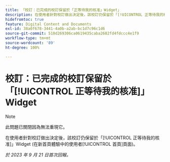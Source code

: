 ```yaml
---
title: 「校訂：已完成的校訂保留於「正等待我的核准」Widget」
description: 在使用者針對校訂做出決定後，該校訂仍保留於「[!UICONTROL 正等待我的核准]」Widget (在新首頁體驗中的使用者[!UICONTROL 首頁]頁面)。
hidefromtoc: true
feature: Digital Content and Documents
exl-id: 38a0f678-3441-4a0b-a2ab-bc1d7c96c1d6
source-git-commit: 510d269306ca0619435caba2682fd4fdccc4e1f9
workflow-type: tm+mt
source-wordcount: '89'
ht-degree: 100%

---
```


# 校訂：已完成的校訂保留於「[!UICONTROL 正等待我的核准]」Widget

>[!NOTE]
>
>此問題已關閉因為無法重現它。

在使用者針對校訂做出決定後，該校訂仍保留於「[!UICONTROL 正等待我的核准]」Widget (在新首頁體驗中的使用者[!UICONTROL 首頁]頁面)。

_於 2023 年 9 月 21 日首次回報。_
